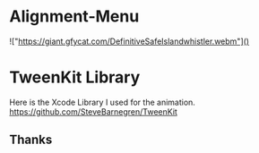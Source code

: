 # Alignment-Menu

!["https://giant.gfycat.com/DefinitiveSafeIslandwhistler.webm"]()

# TweenKit Library
Here is the Xcode Library I used for the animation.
https://github.com/SteveBarnegren/TweenKit

## Thanks
